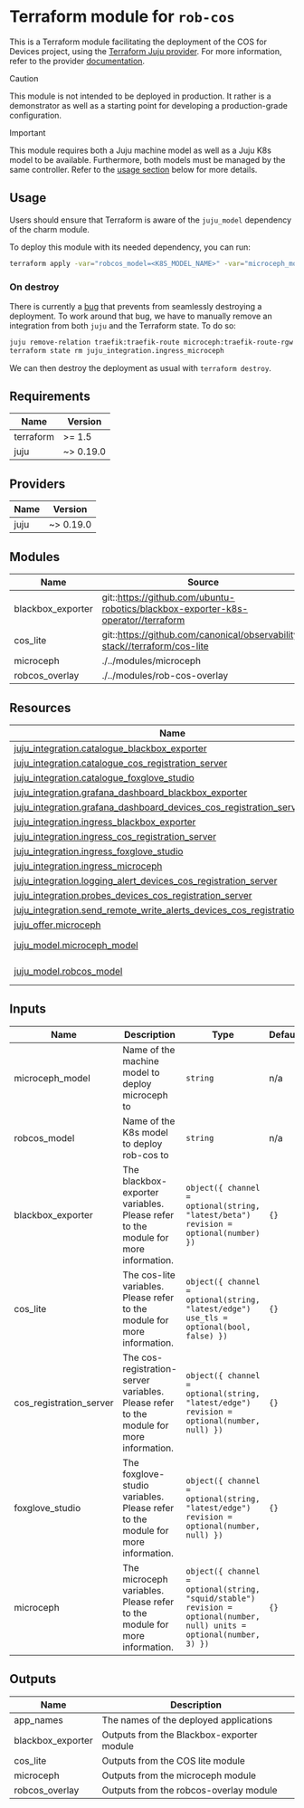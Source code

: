 # Terraform module for `rob-cos`

This is a Terraform module facilitating the deployment of the COS for Devices project,
using the [Terraform Juju provider](https://github.com/juju/terraform-provider-juju/).
For more information,
refer to the provider [documentation](https://registry.terraform.io/providers/juju/juju/latest/docs).

> [!CAUTION]
> This module is not intended to be deployed in production.
> It rather is a demonstrator as well as a starting point for developing a production-grade configuration.

> [!IMPORTANT]
> This module requires both a Juju machine model as well as a Juju K8s model to be available.
> Furthermore, both models must be managed by the same controller.
> Refer to the [usage section](#usage) below for more details.

## Usage

Users should ensure that Terraform is aware of the `juju_model` dependency of the charm module.

To deploy this module with its needed dependency, you can run:

```bash
terraform apply -var="robcos_model=<K8S_MODEL_NAME>" -var="microceph_model=<MACHINE_MODEL_NAME>"
```

### On destroy

There is currently a [bug](https://github.com/juju/terraform-provider-juju/issues/721) that prevents from seamlessly destroying a deployment.
To work around that bug, we have to manually remove an integration from both `juju` and the Terraform state.
To do so:

```bash
juju remove-relation traefik:traefik-route microceph:traefik-route-rgw --model <robcos-model>
terraform state rm juju_integration.ingress_microceph
```

We can then destroy the deployment as usual with `terraform destroy`.

<!-- BEGIN_TF_DOCS -->
## Requirements

| Name | Version |
|------|---------|
| terraform | >= 1.5 |
| juju | ~> 0.19.0 |

## Providers

| Name | Version |
|------|---------|
| juju | ~> 0.19.0 |

## Modules

| Name | Source | Version |
|------|--------|---------|
| blackbox\_exporter | git::https://github.com/ubuntu-robotics/blackbox-exporter-k8s-operator//terraform | feat/terraform |
| cos\_lite | git::https://github.com/canonical/observability-stack//terraform/cos-lite | n/a |
| microceph | ./../modules/microceph | n/a |
| robcos\_overlay | ./../modules/rob-cos-overlay | n/a |

## Resources

| Name | Type |
|------|------|
| [juju_integration.catalogue_blackbox_exporter](https://registry.terraform.io/providers/juju/juju/latest/docs/resources/integration) | resource |
| [juju_integration.catalogue_cos_registration_server](https://registry.terraform.io/providers/juju/juju/latest/docs/resources/integration) | resource |
| [juju_integration.catalogue_foxglove_studio](https://registry.terraform.io/providers/juju/juju/latest/docs/resources/integration) | resource |
| [juju_integration.grafana_dashboard_blackbox_exporter](https://registry.terraform.io/providers/juju/juju/latest/docs/resources/integration) | resource |
| [juju_integration.grafana_dashboard_devices_cos_registration_server](https://registry.terraform.io/providers/juju/juju/latest/docs/resources/integration) | resource |
| [juju_integration.ingress_blackbox_exporter](https://registry.terraform.io/providers/juju/juju/latest/docs/resources/integration) | resource |
| [juju_integration.ingress_cos_registration_server](https://registry.terraform.io/providers/juju/juju/latest/docs/resources/integration) | resource |
| [juju_integration.ingress_foxglove_studio](https://registry.terraform.io/providers/juju/juju/latest/docs/resources/integration) | resource |
| [juju_integration.ingress_microceph](https://registry.terraform.io/providers/juju/juju/latest/docs/resources/integration) | resource |
| [juju_integration.logging_alert_devices_cos_registration_server](https://registry.terraform.io/providers/juju/juju/latest/docs/resources/integration) | resource |
| [juju_integration.probes_devices_cos_registration_server](https://registry.terraform.io/providers/juju/juju/latest/docs/resources/integration) | resource |
| [juju_integration.send_remote_write_alerts_devices_cos_registration_server](https://registry.terraform.io/providers/juju/juju/latest/docs/resources/integration) | resource |
| [juju_offer.microceph](https://registry.terraform.io/providers/juju/juju/latest/docs/resources/offer) | resource |
| [juju_model.microceph_model](https://registry.terraform.io/providers/juju/juju/latest/docs/data-sources/model) | data source |
| [juju_model.robcos_model](https://registry.terraform.io/providers/juju/juju/latest/docs/data-sources/model) | data source |

## Inputs

| Name | Description | Type | Default | Required |
|------|-------------|------|---------|:--------:|
| microceph\_model | Name of the machine model to deploy microceph to | `string` | n/a | yes |
| robcos\_model | Name of the K8s model to deploy rob-cos to | `string` | n/a | yes |
| blackbox\_exporter | The blackbox-exporter variables. Please refer to the module for more information. | ```object({ channel = optional(string, "latest/beta") revision = optional(number) })``` | `{}` | no |
| cos\_lite | The cos-lite variables. Please refer to the module for more information. | ```object({ channel = optional(string, "latest/edge") use_tls = optional(bool, false) })``` | `{}` | no |
| cos\_registration\_server | The cos-registration-server variables. Please refer to the module for more information. | ```object({ channel = optional(string, "latest/edge") revision = optional(number, null) })``` | `{}` | no |
| foxglove\_studio | The foxglove-studio variables. Please refer to the module for more information. | ```object({ channel = optional(string, "latest/edge") revision = optional(number, null) })``` | `{}` | no |
| microceph | The microceph variables. Please refer to the module for more information. | ```object({ channel = optional(string, "squid/stable") revision = optional(number, null) units = optional(number, 3) })``` | `{}` | no |

## Outputs

| Name | Description |
|------|-------------|
| app\_names | The names of the deployed applications |
| blackbox\_exporter | Outputs from the Blackbox-exporter module |
| cos\_lite | Outputs from the COS lite module |
| microceph | Outputs from the microceph module |
| robcos\_overlay | Outputs from the robcos-overlay module |
<!-- END_TF_DOCS -->
